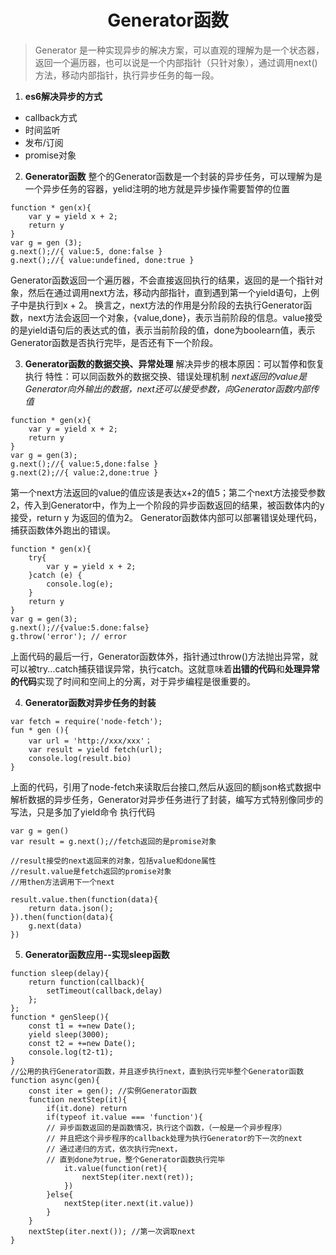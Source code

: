 # <center>Generator函数</center>
> Generator 是一种实现异步的解决方案，可以直观的理解为是一个状态器，返回一个遍历器，也可以说是一个内部指针（只针对象），通过调用next()方法，移动内部指针，执行异步任务的每一段。

1. **es6解决异步的方式**
* callback方式
* 时间监听
* 发布/订阅
* promise对象

2. **Generator函数**
整个的Generator函数是一个封装的异步任务，可以理解为是一个异步任务的容器，yelid注明的地方就是异步操作需要暂停的位置
```
function * gen(x){
    var y = yield x + 2;
    return y
}
var g = gen (3);
g.next();//{ value:5, done:false }
g.next();//{ value:undefined, done:true }
```
Generator函数返回一个遍历器，不会直接返回执行的结果，返回的是一个指针对象，然后在通过调用next方法，移动内部指针，直到遇到第一个yield语句，上例子中是执行到x + 2。
换言之，next方法的作用是分阶段的去执行Generator函数，next方法会返回一个对象，{value,done}，表示当前阶段的信息。value接受的是yield语句后的表达式的值，表示当前阶段的值，done为boolearn值，表示Generator函数是否执行完毕，是否还有下一个阶段。

3. **Generator函数的数据交换、异常处理**
解决异步的根本原因：可以暂停和恢复执行
特性：可以同函数外的数据交换、错误处理机制
*next返回的value是Generator向外输出的数据，next还可以接受参数，向Generator函数内部传值*
```
function * gen(x){
    var y = yield x + 2;
    return y
}
var g = gen(3);
g.next();//{ value:5,done:false }
g.next(2);//{ value:2,done:true }
```
第一个next方法返回的value的值应该是表达x+2的值5；第二个next方法接受参数2，传入到Generator中，作为上一个阶段的异步函数返回的结果，被函数体内的y接受，return y 为返回的值为2。
Generator函数体内部可以部署错误处理代码，捕获函数体外跑出的错误。
```
function * gen(x){
    try{
        var y = yield x + 2;
    }catch (e) {
        console.log(e);
    }
    return y
}
var g = gen(3);
g.next();//{value:5.done:false}
g.throw('error'); // error
```
上面代码的最后一行，Generator函数体外，指针通过throw()方法抛出异常，就可以被try...catch捕获错误异常，执行catch。这就意味着**出错的代码**和**处理异常的代码**实现了时间和空间上的分离，对于异步编程是很重要的。

4. **Generator函数对异步任务的封装**
```
var fetch = require('node-fetch');
fun * gen (){
    var url = 'http://xxx/xxx'；
    var result = yield fetch(url);
    console.log(result.bio)
}
```
上面的代码，引用了node-fetch来读取后台接口,然后从返回的额json格式数据中解析数据的异步任务，Generator对异步任务进行了封装，编写方式特别像同步的写法，只是多加了yield命令
执行代码
```
var g = gen()
var result = g.next();//fetch返回的是promise对象

//result接受的next返回来的对象，包括value和done属性
//result.value是fetch返回的promise对象
//用then方法调用下一个next

result.value.then(function(data){
    return data.json();
}).then(function(data){
    g.next(data)
})
```

5. **Generator函数应用--实现sleep函数**
```
function sleep(delay){
    return function(callback){
        setTimeout(callback,delay)
    };
};
function * genSleep(){
    const t1 = +=new Date();
    yield sleep(3000);
    const t2 = +=new Date();
    console.log(t2-t1);
}
//公用的执行Generator函数，并且逐步执行next，直到执行完毕整个Generator函数
function async(gen){
    const iter = gen(); //实例Generator函数
    function nextStep(it){
        if(it.done) return
        if(typeof it.value === 'function'){
        // 异步函数返回的是函数情况，执行这个函数，（一般是一个异步程序）
        // 并且把这个异步程序的callback处理为执行Generator的下一次的next
        // 通过递归的方式，依次执行完next，
        // 直到done为true，整个Generator函数执行完毕
            it.value(function(ret){
                nextStep(iter.next(ret));
            })
        }else{
            nextStep(iter.next(it.value))
        }
    }
    nextStep(iter.next()); //第一次调取next
}
```
